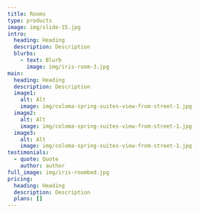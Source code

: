 ```yaml
---
title: Rooms
type: products
image: img/slide-15.jpg
intro:
  heading: Heading
  description: Description
  blurbs:
    - text: Blurb
      image: img/iris-room-3.jpg
main:
  heading: Heading
  description: Description
  image1:
    alt: Alt
    image: img/coloma-spring-suites-view-from-street-1.jpg
  image2:
    alt: Alt
    image: img/coloma-spring-suites-view-from-street-1.jpg
  image3:
    alt: Alt
    image: img/coloma-spring-suites-view-from-street-1.jpg
testimonials:
  - quote: Quote
    author: author
full_image: img/iris-roombed.jpg
pricing:
  heading: Heading
  description: Description
  plans: []
---
```

